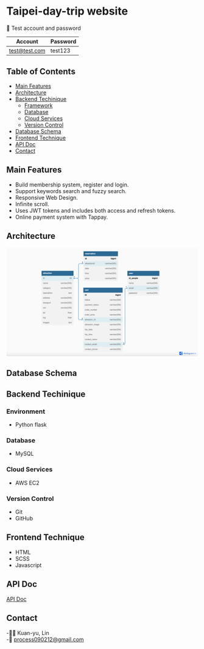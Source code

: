 # Taipei-day-trip website

:closed_lock_with_key: Test account and password

|Account|Password|
|---|---|
|test@test.com|test123|


## Table of Contents 

- [Main Features](#main-features)
- [Architecture](#architecture)
- [Backend Techinique](#backend-techinique)
  - [Framework](#framework)
  - [Database](#database)
  - [Cloud Services](#cloud-services)
  - [Version Control](#version-control)
- [Database Schema](#database-schema)
- [Frontend Technique](#frontend-technique)
- [API Doc](#api-doc)
- [Contact](#contact)

## Main Features

- Build membership system, register and login.
- Support keywords search and fuzzy search.
- Responsive Web Design.
- Infinite scroll.
- Uses JWT tokens and includes both access and refresh tokens.
- Online payment system with Tappay.

## Architecture

<img src="https://github.com/tian830426/taipei-day-trip/blob/main/taipei-day-trip/taipei-day-trip%20Architecture.png" width=800 />

## Database Schema


## Backend Techinique

### Environment
- Python flask

### Database
- MySQL

### Cloud Services
- AWS EC2

### Version Control
- Git
- GitHub


## Frontend Technique
- HTML
- SCSS
- Javascript

## API Doc
[API Doc](https://app.swaggerhub.com/apis-docs/padax/taipei-day-trip/1.1.0)

## Contact
-👩‍💻 Kuan-yu, Lin
<br>
-:email: process090212@gmail.com

